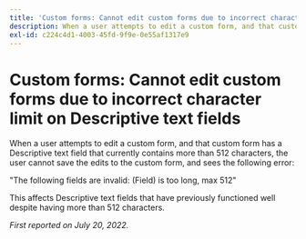 ```yaml
---
title: 'Custom forms: Cannot edit custom forms due to incorrect character limit on Descriptive text fields'
description: When a user attempts to edit a custom form, and that custom form has a Descriptive text field that currently contains more than 512 characters, the user cannot save the edits to the custom form.
exl-id: c224c4d1-4003-45fd-9f9e-0e55af1317e9
---
```

# Custom forms: Cannot edit custom forms due to incorrect character limit on Descriptive text fields

When a user attempts to edit a custom form, and that custom form has a Descriptive text field that currently contains more than 512 characters, the user cannot save the edits to the custom form, and sees the following error:

"The following fields are invalid: (Field) is too long, max 512"

This affects Descriptive text fields that have previously functioned well despite having more than 512 characters.


_First reported on July 20, 2022._
